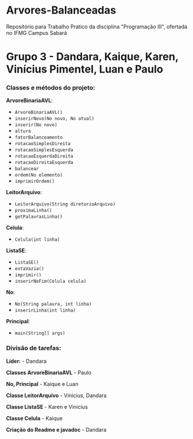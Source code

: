 # Arvores-Balanceadas
Repositório para Trabalho Pratico da disciplina "Programação III", ofertada no IFMG Campus Sabará

# Grupo 3 - Dandara, Kaique, Karen, Vinícius Pimentel, Luan e Paulo


### Classes e métodos do projeto:

**ArvoreBinariaAVL**:
- `ArvoreBinariaAVL()`
- `inserirNovo(No novo, No atual)` 
- `inserir(No novo)`
- `altura`
- `fatorBalanceamento`
- `rotacaoSimplesDireita`
- `rotacaoSimplesEsquerda`
- `rotacaoEsquerdaDireita`
- `rotacaoDireitaEsquerda`
- `balancear`
- `ordem(No elemento)`
- `imprimirOrdem()`

**LeitorArquivo**:
- `LeitorArquivo(String diretorioArquivo)`
- `proximaLinha()`
- `getPalavrasLinha()`

**Celula**:
- `Celula(int linha)`


**ListaSE**:
- `ListaSE()`
- `estaVazia()`
- `imprimir()`
- `inserirNoFim(Celula celula)`


**No**:
- `No(String palavra, int linha)`
- `inserirLinha(int linha)`

**Principal**:
- `main(String[] args)`


### Divisão de tarefas:

**Líder:** - Dandara 

**Classes ArvoreBinariaAVL** - Paulo

**No, Principal** - Kaique e Luan

**Classe LeitorArquivo**  - Vinicius, Dandara

**Classe ListaSE** - Karen e Vinicius

**Classe Celula** - Kaique

**Criação do Readme e javadoc** - Dandara
